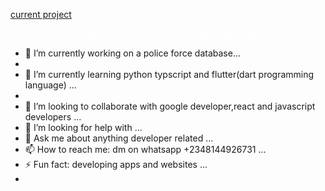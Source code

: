[current project](https://criss-frontend.vercel.app/signin.html)
<div class="custom-link">
 [current project](https://criss-frontend.vercel.app/signin.html)
</div>
<style>
  .custom-link {
    color: white !important;
    /* Other CSS properties as needed */
  }
</style>
    
- 🔭 I’m currently working on a police force database...
- 
- 🌱 I’m currently learning python typscript and flutter(dart programming language) ...
- 
- 👯 I’m looking to collaborate with google developer,react and javascript developers  ...
- 🤔 I’m looking for help with <just follow the account and check my various repos/> ...
- 💬 Ask me about anything developer related ...
- 📫 How to reach me: dm on whatsapp +2348144926731 ...
- ⚡ Fun fact: developing apps and websites ...
- 
  
